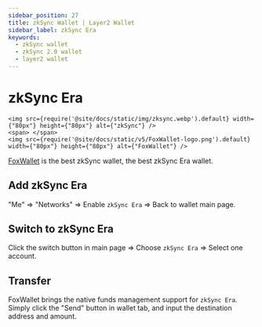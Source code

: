 ```yaml
---
sidebar_position: 27
title: zkSync Wallet | Layer2 Wallet
sidebar_label: zkSync Era
keywords:
  - zkSync wallet
  - zkSync 2.0 wallet
  - layer2 wallet
---
```


# zkSync Era
```mdx-code-block
<img src={require('@site/docs/static/img/zksync.webp').default} width={"80px"} height={"80px"} alt={"zkSync"} />
<span> </span>
<img src={require('@site/docs/static/v5/FoxWallet-logo.png').default} width={"80px"} height={"80px"} alt={"FoxWallet"} />
```
[FoxWallet](https://foxwallet.com) is the best zkSync wallet, the best zkSync Era wallet.

## Add zkSync Era

"Me" => "Networks" => Enable `zkSync Era` => Back to wallet main page.

## Switch to zkSync Era

Click the switch button in main page => Choose `zkSync Era` => Select one account.


## Transfer
FoxWallet brings the native funds management support for `zkSync Era`. Simply click the "Send" button in wallet tab, and input the destination address and amount.